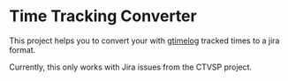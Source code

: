 # Time Tracking Converter

This project helps you to convert your with [gtimelog](https://wiki.ubuntuusers.de/gtimelog/) tracked times to a jira format.

Currently, this only works with Jira issues from the CTVSP project.
